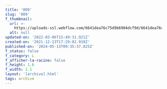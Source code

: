 ```yaml
---
title: '009'
slug: '009'
f_thumbnail:
  url: >-
    https://uploads-ssl.webflow.com/6641dea76c75d9b6904dcf9d/6641dea76c75d9b6904dd060_009.jpg
  alt: null
updated-on: '2022-03-06T15:49:31.921Z'
created-on: '2021-12-13T17:29:02.919Z'
published-on: '2024-05-13T09:35:37.825Z'
f_status: false
f_category: L
f_afficher-la-racine: false
f_height: 1.6
f_width: 1.1
layout: '[archive].html'
tags: archive
---
```



